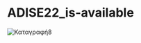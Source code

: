 # ADISE22_is-available
![Καταγραφή8](https://user-images.githubusercontent.com/73245022/207955179-58c56368-f746-4877-9ef7-9947786439f5.JPG)

